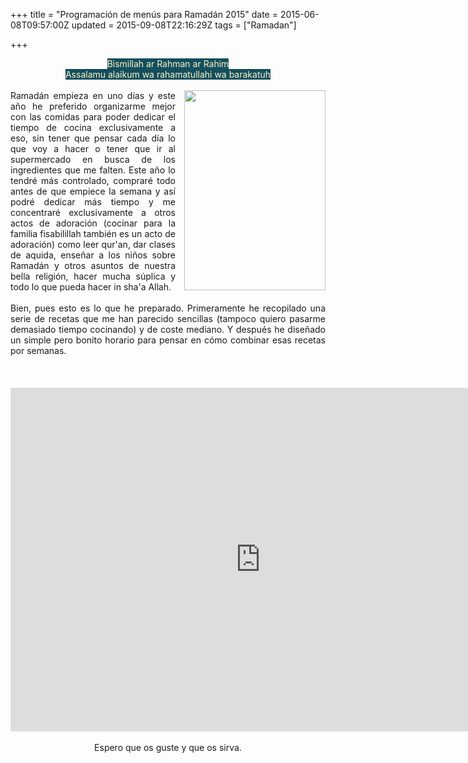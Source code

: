 +++
title = "Programación de menús para Ramadán 2015"
date = 2015-06-08T09:57:00Z
updated = 2015-09-08T22:16:29Z
tags = ["Ramadan"]

+++

<div dir="ltr" style="text-align: left;" trbidi="on"><div style="text-align: center;"><span style="background-color: #134f5c; color: #fff2cc;">Bismillah ar Rahman ar Rahim</span></div><div style="text-align: center;"><span style="background-color: #134f5c; color: #fff2cc;">Assalamu alaikum wa rahamatullahi wa barakatuh</span></div><br /><div style="text-align: justify;"><a href="http://3.bp.blogspot.com/-_PRxZ3KJlPo/VXVKu9GdIPI/AAAAAAAAHsI/FTrNXQKEckw/s1600/MENU%2BRAMADAN0.png" imageanchor="1" style="clear: right; float: right; margin-bottom: 1em; margin-left: 1em;"><img border="0" height="320" src="http://3.bp.blogspot.com/-_PRxZ3KJlPo/VXVKu9GdIPI/AAAAAAAAHsI/FTrNXQKEckw/s320/MENU%2BRAMADAN0.png" width="226" /></a>Ramadán empieza en uno días y este año he preferido organizarme mejor con las comidas para poder dedicar el tiempo de cocina exclusivamente a eso, sin tener que pensar cada día lo que voy a hacer o tener que ir al supermercado en busca de los ingredientes que me falten. Este año lo tendré más controlado, compraré todo antes de que empiece la semana y así podré dedicar más tiempo y me concentraré exclusivamente a otros actos de adoración (cocinar para la familia fisabilillah también es un acto de adoración) como leer qur'an, dar clases de aquida, enseñar a los niños sobre Ramadán y otros asuntos de nuestra bella religión, hacer mucha súplica y todo lo que pueda hacer in sha'a Allah.</div><div style="text-align: justify;"><br /></div><div style="text-align: justify;">Bien, pues esto es lo que he preparado. Primeramente he recopilado una serie de recetas que me han parecido sencillas (tampoco quiero pasarme demasiado tiempo cocinando) y de coste mediano. Y después he diseñado un simple pero bonito horario para pensar en cómo combinar esas recetas por semanas.</div><div style="text-align: justify;"><br /></div><div style="text-align: justify;"><br /><a name='more'></a><br /></div><div style="text-align: center;"><iframe allowfullscreen="" frameborder="0" height="550" msallowfullscreen="" src="https://app.box.com/embed/preview/u5zf5itoz4o2q8z79vs10u7dwj6d95rq?view=&amp;sort=&amp;direction=ASC&amp;theme=dark" webkitallowfullscreen="" width="800"></iframe></div><div style="text-align: center;"><br /></div><div style="text-align: center;">Espero que os guste y que os sirva.</div><br /><br /><div style="text-align: justify;"><br /></div></div>
